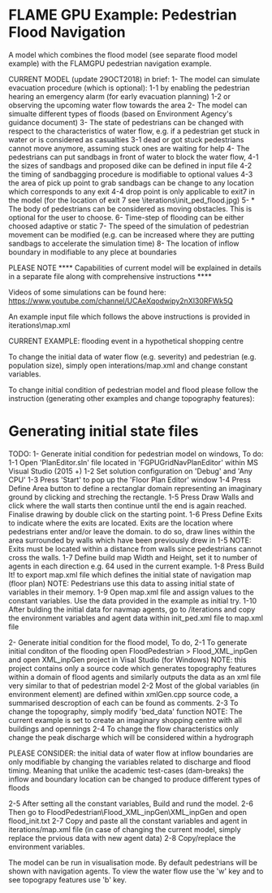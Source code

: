 # FLAME GPU Example: Pedestrian Flood Navigation

A model which combines the flood model (see separate flood model example) with the FLAMGPU pedestrian navigation example.

CURRENT MODEL (update 29OCT2018)
in brief:
1- The model can simulate evacuation procedure (which is optional):
	1-1 by enabling the pedestrian hearing an emergency alarm (for early evacuation planning)
	1-2 or observing the upcoming water flow towards the area
2- The model can simualte different types of floods (based on Environment Agency's guidance document)
3- The state of pedestrians can be changed with respect to the characteristics of water flow, e.g. if a pedestrian get stuck in water or is considered as casualties
	3-1 dead or got stuck pedestrians cannot move anymore, assuming stuck ones are waiting for help
4- The pedestrians can put sandbags in front of water to block the water flow,
	4-1 the sizes of sandbags and proposed dike can be defined in input file
	4-2 the timing of sandbagging procedure is modifiable to optional values
	4-3 the area of pick up point to grab sandbags can be change to any location which corresponds to any exit
	4-4 drop point is only applicable to exit7 in the model (for the location of exit 7 see \iterations\init_ped_flood.jpg)
5- * The body of pedestrians can be considered as moving obstacles. This is optional for the user to choose.
6- Time-step of flooding can be either choosed adaptive or static
7- The speed of the simulation of pedestrian movement can be modified (e.g. can be increased where they are putting sandbags to accelerate the simulation time)
8- The location of inflow boundary in modifiable to any plece at boundaries

PLEASE NOTE **** Capabilities of current model will be explained in details in a separate file along with comprehensive instructions ****

Videos of some simulations can be found here: https://www.youtube.com/channel/UCAeXqodwipy2nXl30RFWk5Q 




An example input file which follows the above instructions is provided in iterations\map.xml

CURRENT EXAMPLE: flooding event in a hypothetical shopping centre

To change the initial data of water flow (e.g. severity) and pedestrian (e.g. population size), simply open interations/map.xml and change constant variables. 

To change initial condition of pedestrian model and flood please follow the instruction (generating other examples and change topography features):  
# Generating initial state files
TODO: 
1- Generate initial condition for pedestrian model on windows, To do: 
1-1 Open 'PlanEditor.sln' file located in 'FGPUGridNavPlanEditor' within MS Visual Studio (2015 +)
1-2 Set solution configuration on 'Debug' and 'Any CPU'
1-3 Press 'Start' to pop up the 'Floor Plan Editor' window
1-4 Press Define Area button to define a rectanglar domain representing an imaginary ground by clicking and streching the rectangle.
1-5 Press Draw Walls and click where the wall starts then continue until the end is again reached. Finalise drawing by double click 
    on the starting point. 
1-6 Press Define Exits to indicate where the exits are located. Exits are the location where pedestrians enter and/or leave the domain.
    to do so, draw lines within the area surrounded by walls which have been previously drew in 1-5
	NOTE: Exits must be located within a distance from walls since pedestrians cannot cross the walls. 
1-7 Define build map Width and Height, set it to number of agents in each direction e.g. 64 used in the current example. 
1-8 Press Build It! to export map.xml file which defines the initial state of navigation map (floor plan)
NOTE: Pedestrians use this data to assing initial state of variables in their memory. 
1-9 Open map.xml file and assign values to the constant variables. Use the data provided in the example as initial try.
1-10 After bulding the initial data for navmap agents, go to /iterations and copy the environment variables and agent data
     within init_ped.xml file to map.xml file

2- Generate initial condition for the flood model, To do, 
2-1 To generate initial conditon of the flooding open FloodPedestrian > Flood_XML_inpGen and open XML_inpGen project in Visal Studio (for Windows)
NOTE: this project contains only a source code which generates topography features within a domain of flood agents
      and similarly outputs the data as an xml file very similar to that of pedestrian model
2-2 Most of the global variables (in environment element) are defined within xmlGen.cpp source code, 
    a summarised descroption of each can be found as comments.
2-3 To change the topography, simply modify 'bed_data' function
    NOTE: The current example is set to create an imaginary shopping centre with all buildings and opennings
2-4 To change the flow characteristics only change the peak discharge which will be considered within a hydrograph

PLEASE CONSIDER: the initial data of water flow at inflow boundaries are only modifiable by changing the variables related to discharge
		and flood timing. Meaning that unlike the academic test-cases (dam-breaks) the inflow and boundary location
		can be changed to produce different types of floods

2-5 After setting all the constant variables, Build and rund the model. 
2-6 Then go to FloodPedestrian\Flood_XML_inpGen\XML_inpGen and open flood_init.txt 
2-7 Copy and paste all the constant variables and agent in iterations/map.xml file (in case of changing the current model, simply replace the prvious data with new agent data)
2-8 Copy/replace the environment variables. 


The model can be run in visualisation mode. By default pedestrians will be shown with navigation agents.
To view the water flow use the 'w' key and to see topograpy features use 'b' key.



